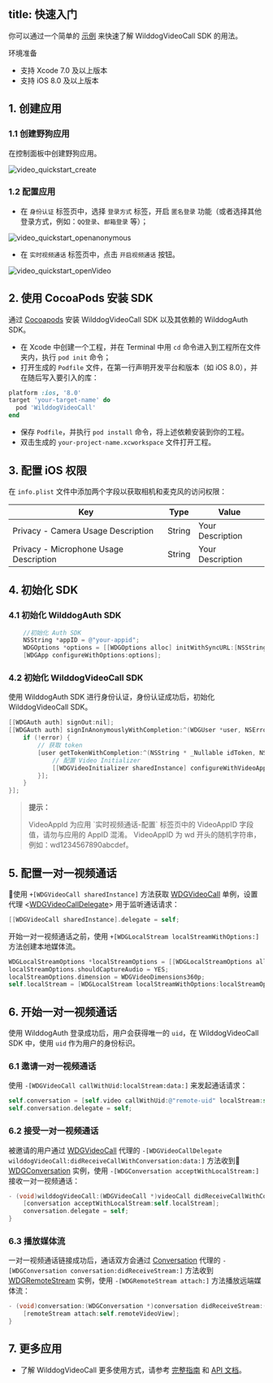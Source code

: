 title: 快速入门
---

你可以通过一个简单的 [示例](https://github.com/WildDogTeam/video-demo-ios-conversation) 来快速了解 WilddogVideoCall SDK 的用法。

<div class="env">
    <p class="env-title">环境准备</p>
    <ul>
        <li>支持 Xcode 7.0 及以上版本</li>
        <li>支持 iOS 8.0 及以上版本</li>
    </ul>
</div>


## 1. 创建应用

### 1.1 创建野狗应用

在控制面板中创建野狗应用。

<img src='/images/video_quickstart_create.png' alt="video_quickstart_create">

### 1.2 配置应用

- 在 `身份认证` 标签页中，选择 `登录方式` 标签，开启 `匿名登录` 功能（或者选择其他登录方式，例如：`QQ登录`、`邮箱登录` 等）；

<img src='/images/openanonymous.png' alt="video_quickstart_openanonymous">

- 在 `实时视频通话` 标签页中，点击 `开启视频通话` 按钮。

<img src='/images/video_quickstart_openVideo.png' alt="video_quickstart_openVideo">


## 2. 使用 CocoaPods 安装 SDK

通过 [Cocoapods](https://cocoapods.org/) 安装 WilddogVideoCall SDK 以及其依赖的 WilddogAuth SDK。

* 在 Xcode 中创建一个工程，并在 Terminal 中用 `cd` 命令进入到工程所在文件夹内，执行 `pod init` 命令；
* 打开生成的 `Podfile` 文件，在第一行声明开发平台和版本（如 iOS 8.0），并在随后写入要引入的库：

```ruby
platform :ios, '8.0'
target 'your-target-name' do
  pod 'WilddogVideoCall'
end
```

* 保存 `Podfile`，并执行 `pod install` 命令，将上述依赖安装到你的工程。
* 双击生成的 `your-project-name.xcworkspace` 文件打开工程。


## 3. 配置 iOS 权限

在 `info.plist` 文件中添加两个字段以获取相机和麦克风的访问权限：

Key                                    | Type   | Value
---------------------------------------|--------|-----------------
Privacy - Camera Usage Description     | String | Your Description
Privacy - Microphone Usage Description | String | Your Description


## 4. 初始化 SDK

### 4.1 初始化 WilddogAuth SDK

```objectivec
    //初始化 Auth SDK
    NSString *appID = @"your-appid";
    WDGOptions *options = [[WDGOptions alloc] initWithSyncURL:[NSString stringWithFormat:@"https://%@.wilddogio.com", appID]];
    [WDGApp configureWithOptions:options];
```

### 4.2 初始化 WilddogVideoCall SDK

使用 WilddogAuth SDK 进行身份认证，身份认证成功后，初始化 WilddogVideoCall SDK。

```objectivec
[[WDGAuth auth] signOut:nil];
[[WDGAuth auth] signInAnonymouslyWithCompletion:^(WDGUser *user, NSError *error) {
    if (!error) {
        // 获取 token
        [user getTokenWithCompletion:^(NSString * _Nullable idToken, NSError * _Nullable error) {
            // 配置 Video Initializer
            [[WDGVideoInitializer sharedInstance] configureWithVideoAppId:appID token:idToken];
        }];
    }
}];
```

<blockquote class="notice">
  <p><strong>提示：</strong></p>
 VideoAppId 为应用 `实时视频通话-配置` 标签页中的 VideoAppID 字段值，请勿与应用的 AppID 混淆。
 VideoAppID 为 wd 开头的随机字符串，例如：wd1234567890abcdef。
</blockquote>


## 5. 配置一对一视频通话

使用 `+[WDGVideoCall sharedInstance]` 方法获取 [WDGVideoCall](/conversation/iOS/api/WDGVideoCall.html) 单例，设置代理 <[WDGVideoCallDelegate](/conversation/iOS/api/WDGVideoCallDelegate.html)> 用于监听通话请求：

```objectivec
[[WDGVideoCall sharedInstance].delegate = self;
```

开始一对一视频通话之前，使用 `+[WDGLocalStream localStreamWithOptions:]` 方法创建本地媒体流。

```objectivec
WDGLocalStreamOptions *localStreamOptions = [[WDGLocalStreamOptions alloc] init];
localStreamOptions.shouldCaptureAudio = YES;
localStreamOptions.dimension = WDGVideoDimensions360p;
self.localStream = [WDGLocalStream localStreamWithOptions:localStreamOptions];
```

## 6. 开始一对一视频通话

使用 WilddogAuth 登录成功后，用户会获得唯一的 `uid`，在 WilddogVideoCall SDK 中，使用 `uid` 作为用户的身份标识。

### 6.1 邀请一对一视频通话

使用 `-[WDGVideoCall callWithUid:localStream:data:]` 来发起通话请求：

```objectivec
self.conversation = [self.video callWithUid:@"remote-uid" localStream:self.localStream data:@"custom-data";
self.conversation.delegate = self;
```

### 6.2 接受一对一视频通话

被邀请的用户通过 [WDGVideoCall](/conversation/iOS/api/WDGVideoCall.html) 代理的 `-[WDGVideoCallDelegate wilddogVideoCall:didReceiveCallWithConversation:data:]` 方法收到 [WDGConversation](/conversation/iOS/api/WDGConversation.html) 实例，使用 `-[WDGConversation acceptWithLocalStream:]` 接收一对一视频通话：

```objectivec
- (void)wilddogVideoCall:(WDGVideoCall *)videoCall didReceiveCallWithConversation:(WDGConversation *)conversation data:(NSString *)data {
    [conversation acceptWithLocalStream:self.localStream];
    conversation.delegate = self;
}
```

### 6.3 播放媒体流

一对一视频通话链接成功后，通话双方会通过 [Conversation](/conversation/iOS/api/WDGConversation.html) 代理的 `-[WDGConversation conversation:didReceiveStream:]` 方法收到 [WDGRemoteStream](/conversation/iOS/api/WDGRemoteStream.html) 实例，使用 `-[WDGRemoteStream attach:]` 方法播放远端媒体流：

```objectivec
- (void)conversation:(WDGConversation *)conversation didReceiveStream:(WDGRemoteStream *)remoteStream {
    [remoteStream attach:self.remoteVideoView];
}
```

## 7. 更多应用

- 了解 WilddogVideoCall 更多使用方式，请参考 [完整指南](/conversation/iOS/guide/0-concepts.html) 和 [API 文档](/conversation/iOS/api/WDGVideoInitializer.html)。
